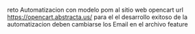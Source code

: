 reto Automatizacion con modelo pom al sitio web opencart
url https://opencart.abstracta.us/
para el el desarrollo exitoso de la automatizacion deben cambiarse los Email en el archivo feature
